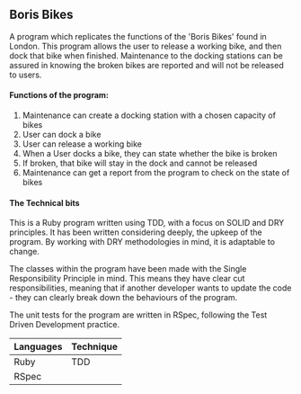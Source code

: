 ## Boris Bikes

A program which replicates the functions of the 'Boris Bikes'  found in London.
This program allows the user to release a working bike, and then dock that bike when finished. Maintenance to the docking stations can be assured in knowing the broken bikes are reported and will not be released to users.

#### Functions of the program:

1. Maintenance can create a docking station with a chosen capacity of bikes
  1. User can dock a bike
  2. User can release a working bike
2. When a User docks a bike, they can state whether the bike is broken
  1. If broken, that bike will stay in the dock and cannot be released
  2. Maintenance can get a report from the program to check on the state of bikes


#### The Technical bits

This is a Ruby program written using TDD, with a focus on SOLID and DRY principles.
It has been written considering deeply, the upkeep of the program. By working with DRY methodologies in mind, it is adaptable to change.

The classes within the program have been made with the Single Responsibility Principle in mind. This means they have clear cut responsibilities, meaning that if another developer wants to update the code - they can clearly break down the behaviours of the program.

The unit tests for the program are written in RSpec, following the Test Driven Development practice.


| Languages  | Technique |
| ------------- | ------------- |
| Ruby  | TDD  |
| RSpec |      |
